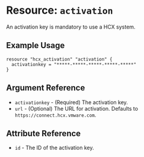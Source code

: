 # Resource: `activation`

An activation key is mandatory to use a HCX system.

## Example Usage

```hcl
resource "hcx_activation" "activation" {
  activationkey = "*****-*****-*****-*****-*****"
}
```

## Argument Reference

* `activationkey` - (Required) The activation key.
* `url` - (Optional) The URL for activation. Defaults to `https://connect.hcx.vmware.com`.

## Attribute Reference

* `id` - The ID of the activation key.
